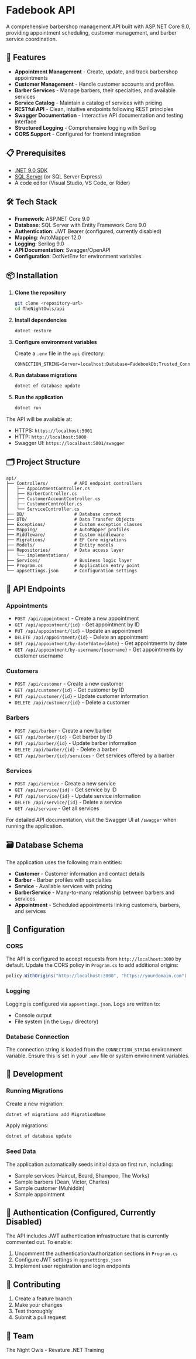 # Fadebook API

A comprehensive barbershop management API built with ASP.NET Core 9.0, providing appointment scheduling, customer management, and barber service coordination.

## 🚀 Features

- **Appointment Management** - Create, update, and track barbershop appointments
- **Customer Management** - Handle customer accounts and profiles
- **Barber Services** - Manage barbers, their specialties, and available services
- **Service Catalog** - Maintain a catalog of services with pricing
- **RESTful API** - Clean, intuitive endpoints following REST principles
- **Swagger Documentation** - Interactive API documentation and testing interface
- **Structured Logging** - Comprehensive logging with Serilog
- **CORS Support** - Configured for frontend integration

## 📋 Prerequisites

- [.NET 9.0 SDK](https://dotnet.microsoft.com/download/dotnet/9.0)
- [SQL Server](https://www.microsoft.com/en-us/sql-server/sql-server-downloads) (or SQL Server Express)
- A code editor (Visual Studio, VS Code, or Rider)

## 🛠️ Tech Stack

- **Framework**: ASP.NET Core 9.0
- **Database**: SQL Server with Entity Framework Core 9.0
- **Authentication**: JWT Bearer (configured, currently disabled)
- **Mapping**: AutoMapper 12.0
- **Logging**: Serilog 9.0
- **API Documentation**: Swagger/OpenAPI
- **Configuration**: DotNetEnv for environment variables

## 📦 Installation

1. **Clone the repository**
   ```bash
   git clone <repository-url>
   cd TheNightOwls/api
   ```

2. **Install dependencies**
   ```bash
   dotnet restore
   ```

3. **Configure environment variables**
   
   Create a `.env` file in the `api` directory:
   ```env
   CONNECTION_STRING=Server=localhost;Database=FadebookDb;Trusted_Connection=True;TrustServerCertificate=True;
   ```

4. **Run database migrations**
   ```bash
   dotnet ef database update
   ```

5. **Run the application**
   ```bash
   dotnet run
   ```

The API will be available at:
- HTTPS: `https://localhost:5001`
- HTTP: `http://localhost:5000`
- Swagger UI: `https://localhost:5001/swagger`

## 🗂️ Project Structure

```
api/
├── Controllers/          # API endpoint controllers
│   ├── AppointmentController.cs
│   ├── BarberController.cs
│   ├── CustomerAccountController.cs
│   ├── CustomerController.cs
│   └── ServiceController.cs
├── DB/                   # Database context
├── DTO/                  # Data Transfer Objects
├── Exceptions/           # Custom exception classes
├── Mapping/              # AutoMapper profiles
├── Middleware/           # Custom middleware
├── Migrations/           # EF Core migrations
├── Models/               # Entity models
├── Repositories/         # Data access layer
│   └── implementations/
├── Services/             # Business logic layer
├── Program.cs            # Application entry point
└── appsettings.json      # Configuration settings
```

## 🔌 API Endpoints

### Appointments
- `POST /api/appointment` - Create a new appointment
- `GET /api/appointment/{id}` - Get appointment by ID
- `PUT /api/appointment/{id}` - Update an appointment
- `DELETE /api/appointment/{id}` - Delete an appointment
- `GET /api/appointment/by-date?date={date}` - Get appointments by date
- `GET /api/appointment/by-username/{username}` - Get appointments by customer username

### Customers
- `POST /api/customer` - Create a new customer
- `GET /api/customer/{id}` - Get customer by ID
- `PUT /api/customer/{id}` - Update customer information
- `DELETE /api/customer/{id}` - Delete a customer

### Barbers
- `POST /api/barber` - Create a new barber
- `GET /api/barber/{id}` - Get barber by ID
- `PUT /api/barber/{id}` - Update barber information
- `DELETE /api/barber/{id}` - Delete a barber
- `GET /api/barber/{id}/services` - Get services offered by a barber

### Services
- `POST /api/service` - Create a new service
- `GET /api/service/{id}` - Get service by ID
- `PUT /api/service/{id}` - Update service information
- `DELETE /api/service/{id}` - Delete a service
- `GET /api/service` - Get all services

For detailed API documentation, visit the Swagger UI at `/swagger` when running the application.

## 🗃️ Database Schema

The application uses the following main entities:

- **Customer** - Customer information and contact details
- **Barber** - Barber profiles with specialties
- **Service** - Available services with pricing
- **BarberService** - Many-to-many relationship between barbers and services
- **Appointment** - Scheduled appointments linking customers, barbers, and services

## 🔧 Configuration

### CORS
The API is configured to accept requests from `http://localhost:3000` by default. Update the CORS policy in `Program.cs` to add additional origins:

```csharp
policy.WithOrigins("http://localhost:3000", "https://yourdomain.com")
```

### Logging
Logging is configured via `appsettings.json`. Logs are written to:
- Console output
- File system (in the `Logs/` directory)

### Database Connection
The connection string is loaded from the `CONNECTION_STRING` environment variable. Ensure this is set in your `.env` file or system environment variables.

## 🧪 Development

### Running Migrations
Create a new migration:
```bash
dotnet ef migrations add MigrationName
```

Apply migrations:
```bash
dotnet ef database update
```

### Seed Data
The application automatically seeds initial data on first run, including:
- Sample services (Haircut, Beard, Shampoo, The Works)
- Sample barbers (Dean, Victor, Charles)
- Sample customer (Muhiddin)
- Sample appointment

## 🔐 Authentication (Configured, Currently Disabled)

The API includes JWT authentication infrastructure that is currently commented out. To enable:

1. Uncomment the authentication/authorization sections in `Program.cs`
2. Configure JWT settings in `appsettings.json`
3. Implement user registration and login endpoints

## 🤝 Contributing

1. Create a feature branch
2. Make your changes
3. Test thoroughly
4. Submit a pull request

## 👥 Team

The Night Owls - Revature .NET Training
